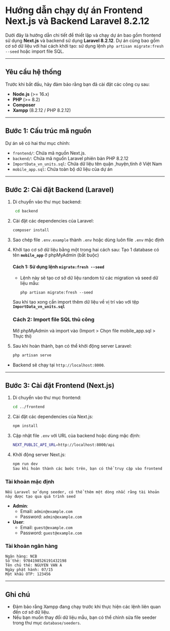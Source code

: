 # Hướng dẫn chạy dự án Frontend Next.js và Backend Laravel 8.2.12

Dưới đây là hướng dẫn chi tiết để thiết lập và chạy dự án bao gồm frontend sử dụng **Next.js** và backend sử dụng **Laravel 8.2.12**. Dự án cũng bao gồm cơ sở dữ liệu với hai cách khởi tạo: sử dụng lệnh `php artisan migrate:fresh --seed` hoặc import file SQL.

---

## Yêu cầu hệ thống

Trước khi bắt đầu, hãy đảm bảo rằng bạn đã cài đặt các công cụ sau:

- **Node.js** (>= 16.x)
- **PHP** (>= 8.2)
- **Composer**
- **Xampp** (8.2.12 / PHP 8.2.12)
---

## Bước 1: Cấu trúc mã nguồn
 Dự án sẽ có hai thư mục chính:
- `frontend/`: Chứa mã nguồn Next.js.
- `backend/`: Chứa mã nguồn Laravel phiên bản PHP 8.2.12
- `ImportData_vn_units.sql`: Chứa dữ liệu tên quận ,huyện,tỉnh ở Việt Nam
-  `mobile_app.sql`: Chứa toàn bộ dữ liệu của dự án
---

## Bước 2: Cài đặt Backend (Laravel)

1. Di chuyển vào thư mục backend:
   ```bash
    cd backend
2. Cài đặt các dependencies của Laravel:
    ```bash
    composer install
3. Sao chép file `.env.example` thành `.env` hoặc dùng luôn file `.env` mặc định


4. Khởi tạo cơ sở dữ liệu bằng một trong hai cách sau:
    Tạo 1 database có tên **`mobile_app`** ở phpMyAdmin  (bắt buộc)
    #### Cách 1: Sử dụng lệnh `migrate:fresh --seed`
    - Lệnh này sẽ tạo cơ sở dữ liệu random từ các migration và seed dữ liệu mẫu:
      ```
      php artisan migrate:fresh --seed
      ```
    Sau khi tạo xong cần import thêm dữ liệu về vị trí vào với tệp **`ImportData_vn_units.sql`** 

    ### Cách 2: Import file SQL thủ công
    Mở phpMyAdmin  và import vào  (Import > Chọn file mobile_app.sql > Thực thi)
5. Sau khi hoàn thành, bạn có thể khởi động server
Laravel:
    ```bash
    php artisan serve
- Backend sẽ chạy tại `http://localhost:8000`.

---

## Bước 3: Cài đặt Frontend (Next.js)

1. Di chuyển vào thư mục frontend:
    ```bash
    cd ../frontend
2. Cài đặt các dependencies của Next.js:
    ```bash
    npm install
3. Cập nhật file `.env` với URL của backend hoặc dùng mặc định:
    ```bash
    NEXT_PUBLIC_API_URL=http://localhost:8000/api
4. Khởi động server Next.js:
    ```bash
    npm run dev
    Sau khi hoàn thành các bước trên, bạn có thể truy cập vào frontend tại `http://localhost:3000`

### Tài khoản mặc định
    Nếu Laravel sử dụng seeder, có thể thêm một dòng nhắc rằng tài khoản này được tạo qua quá trình seed
- **Admin**: 
  - Email: `admin@example.com`
  - Password: `admin@example.com`
- **User**: 
  - Email: `guest@example.com`
  - Password: `guest@example.com`

### Tài khoản ngân hàng

```plaintext
Ngân hàng: NCB
Số thẻ: 9704198526191432198
Tên chủ thẻ: NGUYEN VAN A
Ngày phát hành: 07/15
Mật khẩu OTP: 123456
```

---

## Ghi chú

- Đảm bảo rằng Xampp đang chạy trước khi thực hiện các lệnh liên quan đến cơ sở dữ liệu.
- Nếu bạn muốn thay đổi dữ liệu mẫu, bạn có thể chỉnh sửa file seeder trong thư mục `database/seeders`.
